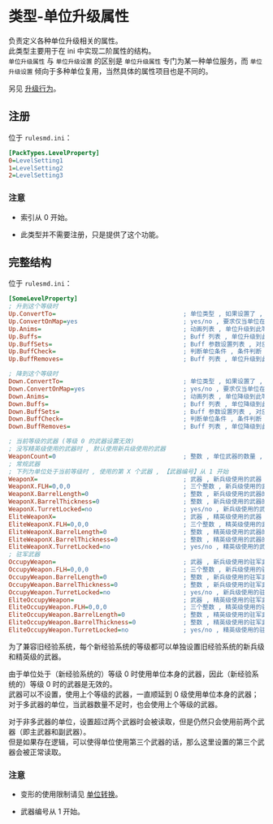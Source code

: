# 类型-单位升级属性

负责定义各种单位升级相关的属性。  
此类型主要用于在 ini 中实现二阶属性的结构。  
`单位升级属性` 与 `单位升级设置` 的区别是 `单位升级属性` 专门为某一种单位服务，而 `单位升级设置` 倾向于多种单位复用，当然具体的属性项目也是不同的。

另见 [升级行为](/经验值与升级与军衔图像/属性-单位.md#升级行为)。



## 注册

位于 `rulesmd.ini`：

```ini
[PackTypes.LevelProperty]
0=LevelSetting1
1=LevelSetting2
2=LevelSetting3
```

### 注意

* 索引从 0 开始。

* 此类型并不需要注册，只是提供了这个功能。



## 完整结构

位于 `rulesmd.ini`：

```ini
[SomeLevelProperty]
; 升到这个等级时
Up.ConvertTo=                                   ; 单位类型 , 如果设置了 , 则单位升级到此等级时会变形 , 默认值是 空
Up.ConvertOnMap=yes                             ; yes/no , 要求仅当单位在地图上时才能进行变形 , 默认值是 yes
Up.Anims=                                       ; 动画列表 , 单位升级到此等级时会播放这些动画 , 默认值是 空
Up.Buffs=                                       ; Buff 列表 , 单位升级到此等级时会挂载这些 Buff , 默认值是 空
Up.BuffSets=                                    ; Buff 参数设置列表 , 对应的 Buff 在挂载时会合并此设置 , 不设置则使用 Buff 的默认值
Up.BuffCheck=                                   ; 判断单位条件 , 条件判断 , 需要满足所有的条件 , 单位自己判自己
Up.BuffRemoves=                                 ; Buff 列表 , 单位升级到此等级时会移除这些 Buff , 默认值是 空

; 降到这个等级时
Down.ConvertTo=                                 ; 单位类型 , 如果设置了 , 则单位降级到此等级时会变形 , 默认值是 空
Down.ConvertOnMap=yes                           ; yes/no , 要求仅当单位在地图上时才能进行变形 , 默认值是 yes
Down.Anims=                                     ; 动画列表 , 单位降级到此等级时会播放这些动画 , 默认值是 空
Down.Buffs=                                     ; Buff 列表 , 单位降级到此等级时会挂载这些 Buff , 默认值是 空
Down.BuffSets=                                  ; Buff 参数设置列表 , 对应的 Buff 在挂载时会合并此设置 , 不设置则使用 Buff 的默认值
Down.BuffCheck=                                 ; 判断单位条件 , 条件判断 , 需要满足所有的条件 , 单位自己判自己
Down.BuffRemoves=                               ; Buff 列表 , 单位降级到此等级时会移除这些 Buff , 默认值是 空

; 当前等级的武器 (等级 0 的武器设置无效)
; 没写精英级使用的武器时 , 默认使用新兵级使用的武器
WeaponCount=0                                   ; 整数 , 单位武器的数量 , 小于 0 按 0 算 , 默认值是 0
; 常规武器
; 下列为单位处于当前等级时 , 使用的第 X 个武器 , 【武器编号】从 1 开始
WeaponX=                                        ; 武器 , 新兵级使用的武器 , 默认值是 空
WeaponX.FLH=0,0,0                               ; 三个整数 , 新兵级使用的武器的开火坐标 , 默认值是 0,0,0
WeaponX.BarrelLength=0                          ; 整数 , 新兵级使用的武器的炮管长度 , 默认值是 0
WeaponX.BarrelThickness=0                       ; 整数 , 新兵级使用的武器的炮管厚度 , 默认值是 0
WeaponX.TurretLocked=no                         ; yes/no , 新兵级使用的武器的炮塔锁定标识 , 默认值是 no
EliteWeaponX=                                   ; 武器 , 精英级使用的武器 , 默认值是 空
EliteWeaponX.FLH=0,0,0                          ; 三个整数 , 精英级使用的武器的开火坐标 , 默认值是 0,0,0
EliteWeaponX.BarrelLength=0                     ; 整数 , 精英级使用的武器的炮管长度 , 默认值是 0
EliteWeaponX.BarrelThickness=0                  ; 整数 , 精英级使用的武器的炮管厚度 , 默认值是 0
EliteWeaponX.TurretLocked=no                    ; yes/no , 精英级使用的武器的炮塔锁定标识 , 默认值是 no
; 驻军武器
OccupyWeapon=                                   ; 武器 , 新兵级使用的驻军武器 , 默认值是 空
OccupyWeapon.FLH=0,0,0                          ; 三个整数 , 新兵级使用的驻军武器的开火坐标 , 默认值是 0,0,0
OccupyWeapon.BarrelLength=0                     ; 整数 , 新兵级使用的驻军武器的炮管长度 , 默认值是 0
OccupyWeapon.BarrelThickness=0                  ; 整数 , 新兵级使用的驻军武器的炮管厚度 , 默认值是 0
OccupyWeapon.TurretLocked=no                    ; yes/no , 新兵级使用的驻军武器的炮塔锁定标识 , 默认值是 no
EliteOccupyWeapon=                              ; 武器 , 精英级使用的驻军武器 , 默认值是 空
EliteOccupyWeapon.FLH=0,0,0                     ; 三个整数 , 精英级使用的驻军武器的开火坐标 , 默认值是 0,0,0
EliteOccupyWeapon.BarrelLength=0                ; 整数 , 精英级使用的驻军武器的炮管长度 , 默认值是 0
EliteOccupyWeapon.BarrelThickness=0             ; 整数 , 精英级使用的驻军武器的炮管厚度 , 默认值是 0
EliteOccupyWeapon.TurretLocked=no               ; yes/no , 精英级使用的驻军武器的炮塔锁定标识 , 默认值是 no
```

为了兼容旧经验系统，每个新经验系统的等级都可以单独设置旧经验系统的新兵级和精英级的武器。

由于单位处于（新经验系统的）等级 0 时使用单位本身的武器，因此（新经验系统的）等级 0 时的武器是无效的。  
武器可以不设置，使用上个等级的武器，一直顺延到 0 级使用单位本身的武器；对于多武器的单位，当武器数量不足时，也会使用上个等级的武器。

对于非多武器的单位，设置超过两个武器时会被读取，但是仍然只会使用前两个武器（即主武器和副武器）。  
但是如果存在逻辑，可以使得单位使用第三个武器的话，那么这里设置的第三个武器会被正常读取。

### 注意

* 变形的使用限制请见 [单位转换](/功能扩展-弹头.md#弹头---单位转换)。

* 武器编号从 1 开始。